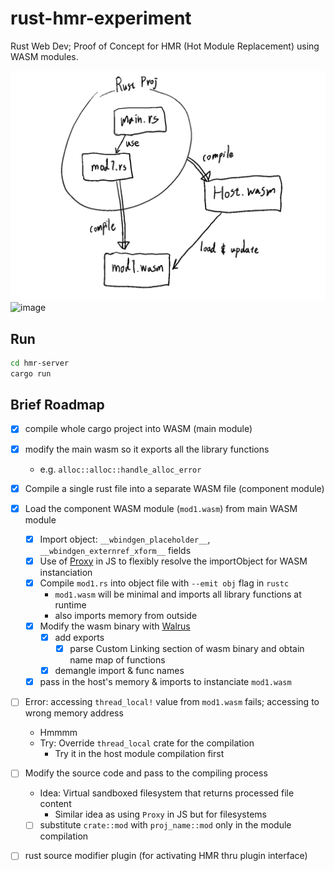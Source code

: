 # rust-hmr-experiment

Rust Web Dev;
Proof of Concept for HMR (Hot Module Replacement) using WASM modules.

![overview](./README_MEDIA/brief_overview.png)
![image](https://github.com/user-attachments/assets/6354ee3d-374c-45cb-810c-8dadd8e12836)

## Run
```sh
cd hmr-server
cargo run
```

## Brief Roadmap

- [x] compile whole cargo project into WASM (main module)
- [x] modify the main wasm so it exports all the library functions
  - e.g. `alloc::alloc::handle_alloc_error`
- [x] Compile a single rust file into a separate WASM file (component module)
- [x] Load the component WASM module (`mod1.wasm`) from main WASM module
  - [x] Import object: `__wbindgen_placeholder__`, `__wbindgen_externref_xform__` fields
  - [x] Use of [Proxy](https://developer.mozilla.org/en-US/docs/Web/JavaScript/Reference/Global_Objects/Proxy) in JS to flexibly resolve the importObject for WASM instanciation
  - [x] Compile `mod1.rs` into object file with `--emit obj` flag in `rustc`
    - `mod1.wasm` will be minimal and imports all library functions at runtime
    - also imports memory from outside
  - [x] Modify the wasm binary with [Walrus](https://github.com/rustwasm/walrus)
    - [x] add exports
      - [x] parse Custom Linking section of wasm binary and obtain name map of functions
    - [x] demangle import & func names
  - [x] pass in the host's memory & imports to instanciate `mod1.wasm`
- [ ] Error: accessing `thread_local!` value from `mod1.wasm` fails; accessing to wrong memory address
  - Hmmmm
  - Try: Override `thread_local` crate for the compilation
    - Try it in the host module compilation first
- [ ] Modify the source code and pass to the compiling process
  - Idea: Virtual sandboxed filesystem that returns processed file content
    - Similar idea as using `Proxy` in JS but for filesystems

  - [ ] substitute `crate::mod` with `proj_name::mod` only in the module compilation
- [ ] rust source modifier plugin (for activating HMR thru plugin interface)
